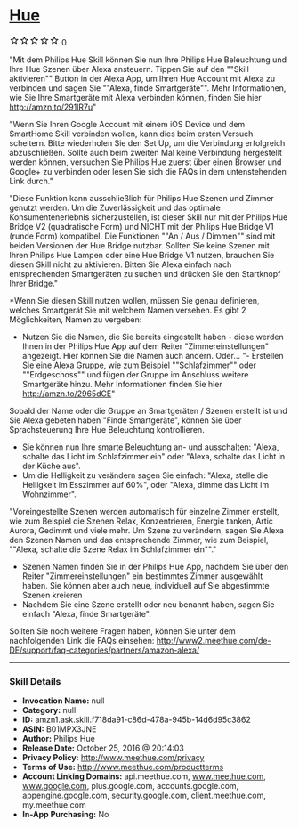 # [Hue](http://alexa.amazon.com/#skills/amzn1.ask.skill.f718da91-c86d-478a-945b-14d6d95c3862)
![0 stars](../../images/ic_star_border_black_18dp_1x.png)![0 stars](../../images/ic_star_border_black_18dp_1x.png)![0 stars](../../images/ic_star_border_black_18dp_1x.png)![0 stars](../../images/ic_star_border_black_18dp_1x.png)![0 stars](../../images/ic_star_border_black_18dp_1x.png) 0

"Mit dem Philips Hue Skill können Sie nun Ihre Philips Hue Beleuchtung 
und Ihre Hue Szenen über Alexa ansteuern. Tippen Sie auf den ""Skill aktivieren"" Button in der Alexa App, um Ihren Hue Account mit Alexa zu verbinden und sagen Sie ""Alexa, finde Smartgeräte"". Mehr Informationen, wie Sie Ihre Smartgeräte mit Alexa verbinden können, finden Sie hier http://amzn.to/291lR7u"

"Wenn Sie Ihren Google Account mit einem iOS Device und dem SmartHome Skill 
verbinden wollen, kann dies beim ersten Versuch scheitern. Bitte wiederholen Sie den Set Up, um die Verbindung erfolgreich abzuschließen. Sollte auch beim zweiten Mal keine Verbindung hergestellt werden können, versuchen Sie Philips Hue zuerst über einen Browser und Google+ zu verbinden oder lesen Sie sich die FAQs in dem untenstehenden Link durch."

"Diese Funktion kann ausschließlich für Philips Hue Szenen und Zimmer genutzt werden. Um die Zuverlässigkeit und das optimale Konsumentenerlebnis
sicherzustellen, ist dieser Skill nur mit der Philips Hue Bridge V2 (quadratische Form) und NICHT mit der Philips Hue Bridge V1 (runde Form) kompatibel. 
Die Funktionen ""An / Aus / Dimmen"" sind mit beiden Versionen der Hue Bridge nutzbar. Sollten Sie keine Szenen mit Ihren Philips Hue Lampen oder eine Hue Bridge V1 nutzen, brauchen Sie diesen Skill nicht zu aktivieren. Bitten Sie Alexa einfach nach entsprechenden Smartgeräten zu suchen und drücken Sie den Startknopf Ihrer Bridge."

*Wenn Sie diesen Skill nutzen wollen, müssen Sie genau definieren, welches Smartgerät Sie mit welchem Namen versehen. Es gibt 2 Möglichkeiten, Namen zu vergeben:
- Nutzen Sie die Namen, die Sie bereits eingestellt haben - diese werden Ihnen in der Philips Hue App auf dem Reiter "Zimmereinstellungen" angezeigt. Hier können Sie die Namen auch ändern. Oder…
"- Erstellen Sie eine Alexa Gruppe, wie zum Beispiel ""Schlafzimmer"" oder ""Erdgeschoss"" und fügen der Gruppe im Anschluss weitere Smartgeräte hinzu. 
Mehr Informationen finden Sie hier http://amzn.to/2965dCE"

Sobald der Name oder die Gruppe an Smartgeräten / Szenen erstellt ist und Sie Alexa gebeten haben "Finde Smartgeräte", können Sie über Sprachsteuerung Ihre Hue Beleuchtung kontrollieren.
- Sie können nun Ihre smarte Beleuchtung an- und ausschalten: "Alexa, schalte das Licht im Schlafzimmer ein" oder "Alexa, schalte das Licht in der Küche aus".
- Um die Helligkeit zu verändern sagen Sie einfach: "Alexa, stelle die Helligkeit im Esszimmer auf 60%", oder "Alexa, dimme das Licht im Wohnzimmer".

"Voreingestellte Szenen werden automatisch für einzelne Zimmer erstellt, wie zum Beispiel die Szenen Relax, Konzentrieren, Energie tanken, Artic Aurora, Gedimmt und viele mehr.
Um Szene zu verändern, sagen Sie Alexa den Szenen Namen und das entsprechende Zimmer, wie zum Beispiel, ""Alexa, schalte die Szene Relax im Schlafzimmer ein""."
- Szenen Namen finden Sie in der Philips Hue App, nachdem Sie über den Reiter "Zimmereinstellungen" ein bestimmtes Zimmer ausgewählt haben. Sie können aber auch neue, individuell auf Sie abgestimmte Szenen kreieren
- Nachdem Sie eine Szene erstellt oder neu benannt haben, sagen Sie einfach "Alexa, finde Smartgeräte".

Sollten Sie noch weitere Fragen haben, können Sie unter dem nachfolgenden Link die FAQs einsehen: http://www2.meethue.com/de-DE/support/faq-categories/partners/amazon-alexa/

***

### Skill Details

* **Invocation Name:** null
* **Category:** null
* **ID:** amzn1.ask.skill.f718da91-c86d-478a-945b-14d6d95c3862
* **ASIN:** B01MPX3JNE
* **Author:** Philips Hue
* **Release Date:** October 25, 2016 @ 20:14:03
* **Privacy Policy:** http://www.meethue.com/privacy
* **Terms of Use:** http://www.meethue.com/productterms
* **Account Linking Domains:** api.meethue.com, www.meethue.com, www.google.com, plus.google.com, accounts.google.com, appengine.google.com, security.google.com, client.meethue.com, my.meethue.com
* **In-App Purchasing:** No
